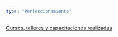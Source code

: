 ```yaml
---
type: "Perfeccionamiento"
---
```


[Cursos, talleres y capacitaciones realizadas](perfeccionamiento/)
